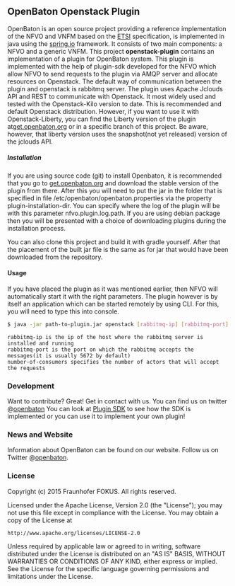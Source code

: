 OpenBaton Openstack Plugin
----------------

OpenBaton is an open source project providing a reference implementation of the NFVO and VNFM based on the [ETSI][NFV MANO] specification, is implemented in java using the [spring.io] framework. It consists of two main components: a NFVO and a generic VNFM. This project **openstack-plugin** contains an implementation of a plugin for OpenBaton system. This plugin is implemented with the help of plugin-sdk developed for the NFVO which allow NFVO to send requests to the plugin via AMQP server and allocate resources on Openstack. The default way of communication between the plugin and openstack is rabbitmq server. The plugin uses Apache Jclouds API and REST to communicate with Openstack. It most widely used and tested with the Openstack-Kilo version to date. This is recommended and default Openstack distribution. However, if you want to use it with Openstack-Liberty, you can find the Liberty version of the plugin at[get.openbaton.org][get-openbaton-org] or in a specific branch of this project. Be aware, however, that liberty version uses the snapshot(not yet released) version of the jclouds API. 

##### Installation

If you are using source code (git) to install Openbaton, it is recommended that you go to [get.openbaton.org][get-openbaton-org] and download the stable version of the plugin from there. After this you will need to put the jar in the folder that is specified in file /etc/openbaton/openbaton.properties via the property plugin-installation-dir. You can specify where the log of the plugin will be with this parameter nfvo.plugin.log.path.
If you are using debian package then you will be presented with a choice of downloading plugins during the installation process.


You can also clone this project and build it with gradle yourself. After that the placement of the built jar file is the same as for jar that would have been downloaded from the repository.
#### Usage
If you have placed the plugin as it was mentioned earlier, then NFVO will automatically start it with the right parameters. The plugin however is by itself an application which can be started remotely by using CLI. For this, you will need to type this into console. 

```bash
$ java -jar path-to-plugin.jar openstack [rabbitmq-ip] [rabbitmq-port] [n-of-consumers] [user] [password]
```
```properties
rabbitmq-ip is the ip of the host where the rabbitmq server is installed and running
rabbitmq-port is the port on which the rabbitmq accepts the messages(it is usually 5672 by default) 
number-of-consumers specifies the number of actors that will accept the requests
```
### Development

Want to contribute? Great! Get in contact with us. You can find us on twitter @[openbaton]
You can look at [Plugin SDK][plugin-sdk-link] to see how the SDK is implemented or you can use it to implement your own plugin!

### News and Website
Information about OpenBaton can be found on our website. Follow us on Twitter @[openbaton].

### License

Copyright (c) 2015 Fraunhofer FOKUS. All rights reserved.

Licensed under the Apache License, Version 2.0 (the "License");
you may not use this file except in compliance with the License.
You may obtain a copy of the License at

    http://www.apache.org/licenses/LICENSE-2.0

Unless required by applicable law or agreed to in writing, software
distributed under the License is distributed on an "AS IS" BASIS,
WITHOUT WARRANTIES OR CONDITIONS OF ANY KIND, either express or implied.
See the License for the specific language governing permissions and
limitations under the License.

[plugin-sdk-link]: https://github.com/openbaton/plugin-sdk
[nfvo-link]: https://github.com/openbaton/NFVO
[generic-link]:https://github.com/openbaton/generic-vnfm
[get-openbaton-org]:http://get.openbaton.org/plugins/stable/
[client-link]: https://github.com/openbaton/openbaton-client
[spring.io]:https://spring.io/
[NFV MANO]:http://docbox.etsi.org/ISG/NFV/Open/Published/gs_NFV-MAN001v010101p%20-%20Management%20and%20Orchestration.pdf
[openbaton]:http://twitter.com/openbaton
